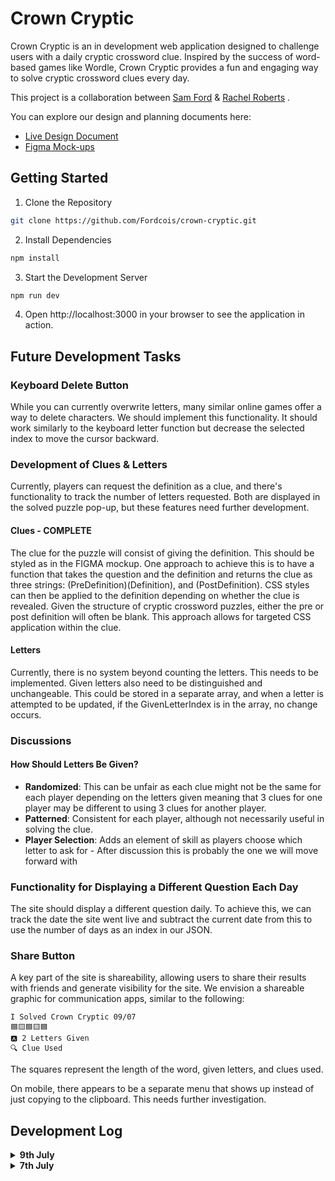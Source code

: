 # Crown Cryptic

Crown Cryptic is an in development web application designed to challenge users with a daily cryptic crossword clue. Inspired by the success of word-based games like Wordle, Crown Cryptic provides a fun and engaging way to solve cryptic crossword clues every day. 

This project is a collaboration between [Sam Ford](https://github.com/Fordcois) & [Rachel Roberts](https://github.com/Rachel853)
.

You can explore our design and planning documents here:

- [Live Design Document](https://hackmd.io/@cXzrcJerTQGszfvObYAayQ/CrownCrypticDesign)
- [Figma Mock-ups](https://www.figma.com/proto/MU6UagXDGSGhVlMFicNLFC/Crown-Cryptic?node-id=1-5&t=ta966i64D5ILQSvX-1)

## Getting Started

1. Clone the Repository

```bash
git clone https://github.com/Fordcois/crown-cryptic.git
```
2. Install Dependencies

```bash
npm install
```
3. Start the Development Server

```bash
npm run dev
```
4. Open http://localhost:3000 in your browser to see the application in action.

## Future Development Tasks

### Keyboard Delete Button
While you can currently overwrite letters, many similar online games offer a way to delete characters. We should implement this functionality. It should work similarly to the keyboard letter function but decrease the selected index to move the cursor backward.

### Development of Clues & Letters

Currently, players can request the definition as a clue, and there's functionality to track the number of letters requested. Both are displayed in the solved puzzle pop-up, but these features need further development.

#### Clues - COMPLETE
The clue for the puzzle will consist of giving the definition. This should be styled as in the FIGMA mockup. One approach to achieve this is to have a function that takes the question and the definition and returns the clue as three strings: (PreDefinition)(Definition), and (PostDefinition). CSS styles can then be applied to the definition depending on whether the clue is revealed. Given the structure of cryptic crossword puzzles, either the pre or post definition will often be blank. This approach allows for targeted CSS application within the clue.

#### Letters
Currently, there is no system beyond counting the letters. This needs to be implemented. Given letters also need to be distinguished and unchangeable. This could be stored in a separate array, and when a letter is attempted to be updated, if the GivenLetterIndex is in the array, no change occurs.

### Discussions
#### How Should Letters Be Given?
- **Randomized**: This can be unfair as each clue might not be the same for each player depending on the letters given meaning that 3 clues for one player may be different to using 3 clues for another player.
- **Patterned**: Consistent for each player, although not necessarily useful in solving the clue.
- **Player Selection**: Adds an element of skill as players choose which letter to ask for - After discussion this is probably the one we will move forward with


### Functionality for Displaying a Different Question Each Day
The site should display a different question daily. To achieve this, we can track the date the site went live and subtract the current date from this to use the number of days as an index in our JSON.

### Share Button
A key part of the site is shareability, allowing users to share their results with friends and generate visibility for the site. We envision a shareable graphic for communication apps, similar to the following:
```
I Solved Crown Cryptic 09/07
🟦🟨🟦🟨🟦
🅰️ 2 Letters Given
🔍 Clue Used
```

The squares represent the length of the word, given letters, and clues used.

On mobile, there appears to be a separate menu that shows up instead of just copying to the clipboard. This needs further investigation.


## Development Log
<details>

<summary><b>9th July</b></summary>

**Organize Storage of Questions, Answers, and Clues as JSON**: Created a structured way to store questions, answers, and clues in JSON format.

**Clue Implementation**: Users can request a clue, which provides them with the definition.

**Solved Puzzle Pop-up Display**: A pop-up appears when the puzzle is solved, showing how many clues and letters were used to get the correct answer.

</details>

<details>
<summary><b>7th July</b></summary>

**User Guess Storage** Stored the user's guess as an array of letters. The keyboard, once implemented, should update the corresponding index in this array based on the currently selected number or state.

**Submit and Check Answer** Added functionality to convert the `userGuessArray` into a string upon submission. This string is then compared with the `CorrectAnswer`. If they match, a boolean is set 

**Create Keyboard & Letter Components** Developed the on-screen keyboard and individual letter components to facilitate user input. Implemented functionality to ensure that selecting a letter on the keyboard updates the `currentSelectedSquare` and increments the `currentSelectedSquare` index accordingly.

</details>